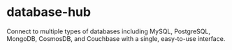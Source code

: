 # database-hub
Connect to multiple types of databases including MySQL, PostgreSQL, MongoDB, CosmosDB, and Couchbase with a single, easy-to-use interface.
